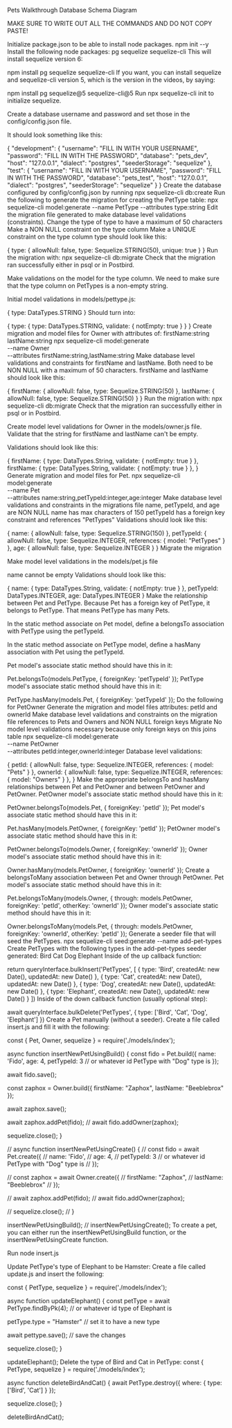 Pets Walkthrough
Database Schema Diagram

MAKE SURE TO WRITE OUT ALL THE COMMANDS AND DO NOT COPY PASTE!

Initialize package.json to be able to install node packages.
npm init --y
Install the following node packages:
pg
sequelize
sequelize-cli
This will install sequelize version 6:

npm install pg sequelize sequelize-cli
If you want, you can install sequelize and sequelize-cli version 5, which is the version in the videos, by saying:

npm install pg sequelize@5 sequelize-cli@5
Run npx sequelize-cli init to initialize sequelize.

Create a database username and password and set those in the config/config.json file.

It should look something like this:

{
"development": {
"username": "FILL IN WITH YOUR USERNAME",
"password": "FILL IN WITH THE PASSWORD",
"database": "pets_dev",
"host": "127.0.0.1",
"dialect": "postgres",
"seederStorage": "sequelize"
},
"test": {
"username": "FILL IN WITH YOUR USERNAME",
"password": "FILL IN WITH THE PASSWORD",
"database": "pets_test",
"host": "127.0.0.1",
"dialect": "postgres",
"seederStorage": "sequelize"
}
}
Create the database configured by config/config.json by running
npx sequelize-cli db:create
Run the following to generate the migration for creating the PetType table:
npx sequelize-cli model:generate --name PetType --attributes type:string
Edit the migration file generated to make database level validations (constraints).
Change the type of type to have a maximum of 50 characters
Make a NON NULL constraint on the type column
Make a UNIQUE constraint on the type column
type should look like this:

{
type: {
allowNull: false,
type: Sequelize.STRING(50),
unique: true
}
}
Run the migration with:
npx sequelize-cli db:migrate
Check that the migration ran successfully either in psql or in Postbird.

Make validations on the model for the type column.
We need to make sure that the type column on PetTypes is a non-empty string.

Initial model validations in models/pettype.js:

{
type: DataTypes.STRING
}
Should turn into:

{
type: {
type: DataTypes.STRING,
validate: {
notEmpty: true
}
}
}
Create migration and model files for Owner with attributes of:
firstName:string
lastName:string
npx sequelize-cli model:generate \
 --name Owner \
 --attributes firstName:string,lastName:string
Make database level validations and constraints for firstName and lastName. Both need to be NON NULL with a maximum of 50 characters.
firstName and lastName should look like this:

{
firstName: {
allowNull: false,
type: Sequelize.STRING(50)
},
lastName: {
allowNull: false,
type: Sequelize.STRING(50)
}
}
Run the migration with:
npx sequelize-cli db:migrate
Check that the migration ran successfully either in psql or in Postbird.

Create model level validations for Owner in the models/owner.js file.
Validate that the string for firstName and lastName can't be empty.

Validations should look like this:

{
firstName: {
type: DataTypes.String,
validate: {
notEmpty: true
}
},
firstName: {
type: DataTypes.String,
validate: {
notEmpty: true
}
},
}
Generate migration and model files for Pet.
npx sequelize-cli model:generate \
--name Pet \
--attributes name:string,petTypeId:integer,age:integer
Make database level validations and constraints in the migrations file
name, petTypeId, and age are NON NULL
name has max characters of 150
petTypeId has a foreign key constraint and references "PetTypes"
Validations should look like this:

{
name: {
allowNull: false,
type: Sequelize.STRING(150)
},
petTypeId: {
allowNull: false,
type: Sequelize.INTEGER,
references: { model: "PetTypes" }
},
age: {
allowNull: false,
type: Sequelize.INTEGER
}
}
Migrate the migration

Make model level validations in the models/pet.js file

name cannot be empty
Validations should look like this:

{
name: {
type: DataTypes.String,
validate: {
notEmpty: true
}
},
petTypeId: DataTypes.INTEGER,
age: DataTypes.INTEGER
}
Make the relationship between Pet and PetType.
Because Pet has a foreign key of PetType, it belongs to PetType. That means PetType has many Pets.

In the static method associate on Pet model, define a belongsTo association with PetType using the petTypeId.

In the static method associate on PetType model, define a hasMany association with Pet using the petTypeId.

Pet model's associate static method should have this in it:

Pet.belongsTo(models.PetType, { foreignKey: 'petTypeId' });
PetType model's associate static method should have this in it:

PetType.hasMany(models.Pet, { foreignKey: 'petTypeId' });
Do the following for PetOwner
Generate the migration and model files
attributes: petId and ownerId
Make database level validations and constraints on the migration file
references to Pets and Owners and NON NULL foreign keys
Migrate
No model level validations necessary because only foreign keys on this joins table
npx sequelize-cli model:generate \
--name PetOwner \
--attributes petId:integer,ownerId:integer
Database level validations:

{
petId: {
allowNull: false,
type: Sequelize.INTEGER,
references: { model: "Pets" }
},
ownerId: {
allowNull: false,
type: Sequelize.INTEGER,
references: { model: "Owners" }
},
}
Make the appropriate belongsTo and hasMany relationships between Pet and PetOwner and between PetOwner and PetOwner.
PetOwner model's associate static method should have this in it:

PetOwner.belongsTo(models.Pet, { foreignKey: 'petId' });
Pet model's associate static method should have this in it:

Pet.hasMany(models.PetOwner, { foreignKey: 'petId' });
PetOwner model's associate static method should have this in it:

PetOwner.belongsTo(models.Owner, { foreignKey: 'ownerId' });
Owner model's associate static method should have this in it:

Owner.hasMany(models.PetOwner, { foreignKey: 'ownerId' });
Create a belongsToMany association between Pet and Owner through PetOwner.
Pet model's associate static method should have this in it:

Pet.belongsToMany(models.Owner, {
through: models.PetOwner,
foreignKey: 'petId',
otherKey: 'ownerId'
});
Owner model's associate static method should have this in it:

Owner.belongsToMany(models.Pet, {
through: models.PetOwner,
foreignKey: 'ownerId',
otherKey: 'petId'
});
Generate a seeder file that will seed the PetTypes.
npx sequelize-cli seed:generate --name add-pet-types
Create PetTypes with the following types in the add-pet-types seeder generated:
Bird
Cat
Dog
Elephant
Inside of the up callback function:

return queryInterface.bulkInsert('PetTypes', [
{ type: 'Bird', createdAt: new Date(), updatedAt: new Date() },
{ type: 'Cat', createdAt: new Date(), updatedAt: new Date() },
{ type: 'Dog', createdAt: new Date(), updatedAt: new Date() },
{ type: 'Elephant', createdAt: new Date(), updatedAt: new Date() }
])
Inside of the down callback function (usually optional step):

await queryInterface.bulkDelete('PetTypes', {
type: ['Bird', 'Cat', 'Dog', 'Elephant']
})
Create a Pet manually (without a seeder).
Create a file called insert.js and fill it with the following:

const { Pet, Owner, sequelize } = require('./models/index');

async function insertNewPetUsingBuild() {
const fido = Pet.build({
name: 'Fido',
age: 4,
petTypeId: 3 // or whatever id PetType with "Dog" type is
});

await fido.save();

const zaphox = Owner.build({
firstName: "Zaphox",
lastName: "Beeblebrox"
});

await zaphox.save();

await zaphox.addPet(fido);
// await fido.addOwner(zaphox);

sequelize.close();
}

// async function insertNewPetUsingCreate() {
// const fido = await Pet.create({
// name: 'Fido',
// age: 4,
// petTypeId: 3 // or whatever id PetType with "Dog" type is
// });

// const zaphox = await Owner.create({
// firstName: "Zaphox",
// lastName: "Beeblebrox"
// });

// await zaphox.addPet(fido);
// await fido.addOwner(zaphox);

// sequelize.close();
// }

insertNewPetUsingBuild();
// insertNewPetUsingCreate();
To create a pet, you can either run the insertNewPetUsingBuild function, or the insertNewPetUsingCreate function.

Run node insert.js

Update PetType's type of Elephant to be Hamster:
Create a file called update.js and insert the following:

const { PetType, sequelize } = require('./models/index');

async function updateElephant() {
const petType = await PetType.findByPk(4); // or whatever id type of Elephant is

petType.type = "Hamster" // set it to have a new type

await pettype.save(); // save the changes

sequelize.close();
}

updateElephant();
Delete the type of Bird and Cat in PetType:
const { PetType, sequelize } = require('./models/index');

async function deleteBirdAndCat() {
await PetType.destroy({
where: {
type: ['Bird', 'Cat']
}
});

sequelize.close();
}

deleteBirdAndCat();
